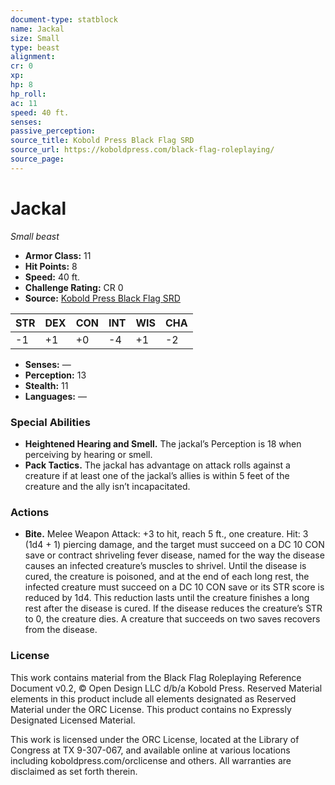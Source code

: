```yaml
---
document-type: statblock
name: Jackal
size: Small
type: beast
alignment: 
cr: 0
xp: 
hp: 8
hp_roll: 
ac: 11
speed: 40 ft.
senses: 
passive_perception: 
source_title: Kobold Press Black Flag SRD
source_url: https://koboldpress.com/black-flag-roleplaying/
source_page: 
---
```


# Jackal

*Small beast*

- **Armor Class:** 11
- **Hit Points:** 8
- **Speed:** 40 ft.
- **Challenge Rating:** CR 0
- **Source:** [Kobold Press Black Flag SRD](https://koboldpress.com/black-flag-roleplaying/)

| STR | DEX | CON | INT | WIS | CHA |
| --- | --- | --- | --- | --- | --- |
| -1 | +1 | +0 | -4 | +1 | -2 |

- **Senses:** —
- **Perception:** 13
- **Stealth:** 11
- **Languages:** —

### Special Abilities

- **Heightened Hearing and Smell.** The jackal’s Perception is 18 when perceiving by hearing or smell.
- **Pack Tactics.** The jackal has advantage on attack rolls against a creature if at least one of the jackal’s allies is within 5 feet of the creature and the ally isn’t incapacitated.

### Actions

- **Bite.** Melee Weapon Attack: +3 to hit, reach 5 ft., one creature. Hit: 3 (1d4 + 1) piercing damage, and the target must succeed on a DC 10 CON save or contract shriveling fever disease, named for the way the disease causes an infected creature’s muscles to shrivel. Until the disease is cured, the creature is poisoned, and at the end of each long rest, the infected creature must succeed on a DC 10 CON save or its STR score is reduced by 1d4. This reduction lasts until the creature finishes a long rest after the disease is cured. If the disease reduces the creature’s STR to 0, the creature dies. A creature that succeeds on two saves recovers from the disease.

### License

This work contains material from the Black Flag Roleplaying Reference Document v0.2, © Open Design LLC d/b/a Kobold Press. Reserved Material elements in this product include all elements designated as Reserved Material under the ORC License. This product contains no Expressly Designated Licensed Material.

This work is licensed under the ORC License, located at the Library of Congress at TX 9-307-067, and available online at various locations including koboldpress.com/orclicense and others. All warranties are disclaimed as set forth therein.
